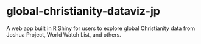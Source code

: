 # global-christianity-dataviz-jp
A web app built in R Shiny for users to explore global Christianity data from Joshua Project, World Watch List, and others.
